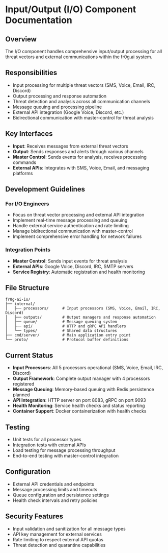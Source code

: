 # Input/Output (I/O) Component Documentation

## Overview
The I/O component handles comprehensive input/output processing for all threat vectors and external communications within the fr0g.ai system.

## Responsibilities
- Input processing for multiple threat vectors (SMS, Voice, Email, IRC, Discord)
- Output processing and response automation
- Threat detection and analysis across all communication channels
- Message queuing and processing pipeline
- External API integration (Google Voice, Discord, etc.)
- Bidirectional communication with master-control for threat analysis

## Key Interfaces
- **Input**: Receives messages from external threat vectors
- **Output**: Sends responses and alerts through various channels
- **Master Control**: Sends events for analysis, receives processing commands
- **External APIs**: Integrates with SMS, Voice, Email, and messaging platforms

## Development Guidelines
### For I/O Engineers
- Focus on threat vector processing and external API integration
- Implement real-time message processing and queuing
- Handle external service authentication and rate limiting
- Manage bidirectional communication with master-control
- Implement comprehensive error handling for network failures

### Integration Points
- **Master Control**: Sends input events for threat analysis
- **External APIs**: Google Voice, Discord, IRC, SMTP servers
- **Service Registry**: Automatic registration and health monitoring

## File Structure
```
fr0g-ai-io/
├── internal/
│   ├── processors/      # Input processors (SMS, Voice, Email, IRC, Discord)
│   ├── outputs/         # Output managers and response automation
│   ├── queue/           # Message queuing system
│   ├── api/             # HTTP and gRPC API handlers
│   └── types/           # Shared data structures
├── cmd/server/          # Main application entry point
└── proto/               # Protocol buffer definitions
```

## Current Status
- **Input Processors**: All 5 processors operational (SMS, Voice, Email, IRC, Discord)
- **Output Framework**: Complete output manager with 4 processors registered
- **Message Queuing**: Memory-based queuing with Redis persistence planned
- **API Integration**: HTTP server on port 8083, gRPC on port 9093
- **Health Monitoring**: Service health checks and status reporting
- **Container Support**: Docker containerization with health checks

## Testing
- Unit tests for all processor types
- Integration tests with external APIs
- Load testing for message processing throughput
- End-to-end testing with master-control integration

## Configuration
- External API credentials and endpoints
- Message processing limits and timeouts
- Queue configuration and persistence settings
- Health check intervals and retry policies

## Security Features
- Input validation and sanitization for all message types
- API key management for external services
- Rate limiting to respect external API quotas
- Threat detection and quarantine capabilities
